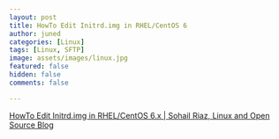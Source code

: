 ```yaml
---
layout: post
title: HowTo Edit Initrd.img in RHEL/CentOS 6
author: juned
categories: [Linux]
tags: [Linux, SFTP]
image: assets/images/linux.jpg
featured: false
hidden: false
comments: false

---
```

[HowTo Edit Initrd.img in RHEL/CentOS 6.x | Sohail Riaz, Linux and Open Source Blog](http://www.sohailriaz.com/howto-edit-initrd-img-in-rhelcentos-6-x/)
